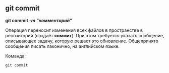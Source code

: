 ## git commit

**git commit *-m "комментарий"***

Операция переносит изменения всех файлов в пространстве в репозиторий (создаёт **коммит**). При этом требуется указать сообщение, описывающее задачу, которую решает это обновление. Общепринято сообщения писать лаконично, на английском языке.

Команда:

```bash-
git commit
```